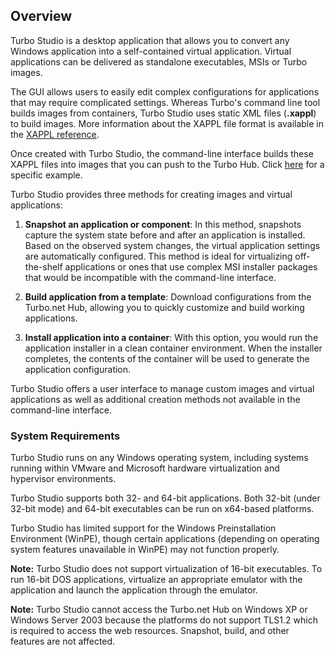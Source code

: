 ## Overview

Turbo Studio is a desktop application that allows you to convert any Windows application into a self-contained virtual application. Virtual applications can be delivered as standalone executables, MSIs or Turbo images.

The GUI allows users to easily edit complex configurations for applications that may require complicated settings. Whereas Turbo's command line tool builds images from containers, Turbo Studio uses static XML files (**.xappl**) to build images. More information about the XAPPL file format is available in the [XAPPL reference](/docs/reference/xappl-configuration).

Once created with Turbo Studio, the command-line interface builds these XAPPL files into images that you can push to the Turbo Hub. Click [here](/docs/studio/working-with-images) for a specific example.

Turbo Studio provides three methods for creating images and virtual applications:

1. **Snapshot an application or component**: In this method, snapshots capture the system state before and after an application is installed. Based on the observed system changes, the virtual application settings are automatically configured. This method is ideal for virtualizing off-the-shelf applications or ones that use complex MSI installer packages that would be incompatible with the command-line interface.

2. **Build application from a template**: Download configurations from the Turbo.net Hub, allowing you to quickly customize and build working applications.

3. **Install application into a container**: With this option, you would run the application installer in a clean container environment. When the installer completes, the contents of the container will be used to generate the application configuration.

Turbo Studio offers a user interface to manage custom images and virtual applications as well as additional creation methods not available in the command-line interface.

<!--TODO: add a brief section on when you would want to use Turbo Studio vs. the CLI -->

### System Requirements

Turbo Studio runs on any Windows operating system, including systems running within VMware and Microsoft hardware virtualization and hypervisor environments.

Turbo Studio supports both 32- and 64-bit applications. Both 32-bit (under 32-bit mode) and 64-bit executables can be run on x64-based platforms.

Turbo Studio has limited support for the Windows Preinstallation Environment (WinPE), though certain applications (depending on operating system features unavailable in WinPE) may not function properly.

**Note:** Turbo Studio does not support virtualization of 16-bit executables. To run 16-bit DOS applications, virtualize an appropriate emulator with the application and launch the application through the emulator.

**Note:** Turbo Studio cannot access the Turbo.net Hub on Windows XP or Windows Server 2003 because the platforms do not support TLS1.2 which is required to access the web resources. Snapshot, build, and other features are not affected.
